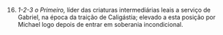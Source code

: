 ﻿16. *1-2-3* *o Primeiro,* líder das criaturas intermediárias leais a serviço de Gabriel, na época da traição de Caligástia; elevado a esta posição por Michael logo depois de entrar em soberania incondicional.